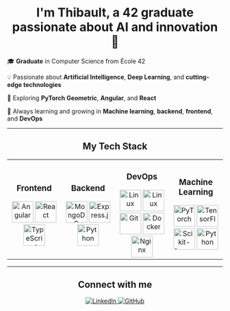 <div align="center">
  <h1>I'm Thibault, a 42 graduate passionate about AI and innovation 🚀</h1>
   
</div>

🎓 <strong>Graduate</strong> in Computer Science from École 42


💡 Passionate about <strong>Artificial Intelligence</strong>, <strong>Deep Learning</strong>, and <strong>cutting-edge technologies</strong>


🔭 Exploring <strong>PyTorch Geometric</strong>, <strong>Angular</strong>, and <strong>React</strong>


🌱 Always learning and growing in <strong>Machine learning</strong>, <strong>backend</strong>, <strong>frontend</strong>, and <strong>DevOps</strong>

---

<h2 align="center">My Tech Stack</h2>

<div align="center">
  <table>
    <tr>
      <td align="center" width="25%">
        <h3>Frontend</h3>
        <a href="https://angular.io/" target="_blank"><img src="https://profilinator.rishav.dev/skills-assets/angularjs-original.svg" alt="Angular" height="50" /></a>
        <a href="https://reactjs.org/" target="_blank"><img src="https://profilinator.rishav.dev/skills-assets/react-original-wordmark.svg" alt="React" height="50" /></a>
        <a href="https://www.typescriptlang.org/" target="_blank"><img src="https://profilinator.rishav.dev/skills-assets/typescript-original.svg" alt="TypeScript" height="50" /></a>
      </td>
      <td align="center" width="25%">
        <h3>Backend</h3>
        <a href="https://www.mongodb.com/" target="_blank"><img src="https://profilinator.rishav.dev/skills-assets/mongodb-original-wordmark.svg" alt="MongoDB" height="50" /></a>
        <a href="https://vitejs.com/" target="_blank"><img src="https://profilinator.rishav.dev/skills-assets/express-original-wordmark.svg" alt="Express.js" height="50" /></a>
        <a href="https://www.python.org/" target="_blank"><img src="https://profilinator.rishav.dev/skills-assets/python-original.svg" alt="Python" height="50" /></a>
      </td>
      <td align="center" width="25%">
        <h3>DevOps</h3>
        <a href="https://www.jenkins.com/" target="_blank"><img src="https://profilinator.rishav.dev/skills-assets/linux-original.svg" alt="Linux" height="50" /></a>
        <a href="https://www.linux.org/" target="_blank"><img src="https://profilinator.rishav.dev/skills-assets/linux-original.svg" alt="Linux" height="50" /></a>
        <a href="https://github.com/" target="_blank"><img src="https://profilinator.rishav.dev/skills-assets/git-scm-icon.svg" alt="Git" height="50" /></a>
        <a href="https://www.docker.com/" target="_blank"><img src="https://profilinator.rishav.dev/skills-assets/docker-original-wordmark.svg" alt="Docker" height="50" /></a>
        <a href="https://www.nginx.com/" target="_blank"><img src="https://profilinator.rishav.dev/skills-assets/nginx-original.svg" alt="Nginx" height="50" /></a>
      </td>
      <td align="center" width="25%">
        <h3>Machine Learning</h3>
        <a href="https://pytorch.org/" target="_blank"><img src="https://profilinator.rishav.dev/skills-assets/pytorch-icon.svg" alt="PyTorch" height="50" /></a>
        <a href="https://www.tensorflow.org/" target="_blank"><img src="https://profilinator.rishav.dev/skills-assets/tensorflow-icon.svg" alt="TensorFlow" height="50" /></a>
        <a href="https://scikit-learn.org/" target="_blank"><img src="https://profilinator.rishav.dev/skills-assets/scikit_learn-icon.svg" alt="Scikit-Learn" height="50" /></a>
        <a href="https://www.python.org/" target="_blank"><img src="https://profilinator.rishav.dev/skills-assets/python-original.svg" alt="Python" height="50" /></a>
      </td>
    </tr>
  </table>
</div>

---

<h2 align="center">Connect with me</h2>
<div align="center">
  <a href="https://linkedin.com/in/votre-lien-linkedin" target="_blank">
    <img src="https://img.shields.io/badge/LinkedIn-0077B5?style=for-the-badge&logo=linkedin&logoColor=white" alt="LinkedIn" />
  </a>
  <a href="https://github.com/votre-profil-github" target="_blank">
    <img src="https://img.shields.io/badge/GitHub-100000?style=for-the-badge&logo=github&logoColor=white" alt="GitHub" />
  </a>
</div>
